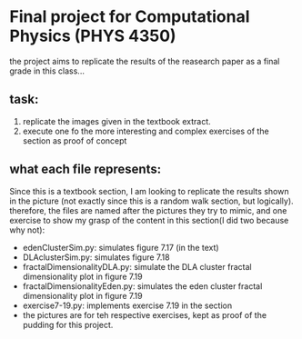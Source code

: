 # Final project for Computational Physics (PHYS 4350)

the project aims to replicate the results of the reasearch paper as a final grade in this class...

## task:

1. replicate the images given in the textbook extract.
2. execute one fo the more interesting and complex exercises of the section as proof of concept

## what each file represents:
Since this is a textbook section, I am looking to replicate the results shown in the picture (not exactly since this is a random walk section, but logically).
therefore, the files are named after the pictures they try to mimic, and one exercise to show my grasp of the content in this section(I did two because why not):
- edenClusterSim.py: simulates figure 7.17 (in the text)
- DLAclusterSim.py: simulates figure 7.18
- fractalDimensionalityDLA.py: simulate the DLA cluster fractal dimensionality plot in figure 7.19
- fractalDimensionalityEden.py: simulates the eden cluster fractal dimensionality plot in figure 7.19
- exercise7-19.py: implements exercise 7.19 in the section
- the pictures are for teh respective exercises, kept as proof of the pudding for this project. 